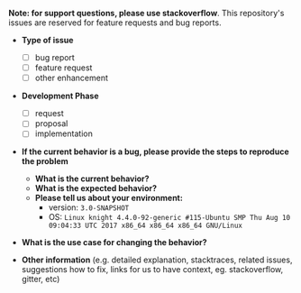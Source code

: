 **Note: for support questions, please use stackoverflow**.
This repository's issues are reserved for feature requests and bug reports.

* **Type of issue**
  - [ ] bug report
  - [ ] feature request
  - [ ] other enhancement

* **Development Phase**
  - [ ] request
  - [ ] proposal
  - [ ] implementation

* **If the current behavior is a bug, please provide the steps to reproduce the problem**
  * **What is the current behavior?**
  * **What is the expected behavior?**
  * **Please tell us about your environment:**
    - version: `3.0-SNAPSHOT`
    - OS: `Linux knight 4.4.0-92-generic #115-Ubuntu SMP Thu Aug 10 09:04:33 UTC 2017 x86_64 x86_64 x86_64 GNU/Linux`

* **What is the use case for changing the behavior?**

* **Other information** (e.g. detailed explanation, stacktraces, related issues, suggestions how to fix, links for us to have context, eg. stackoverflow, gitter, etc)
